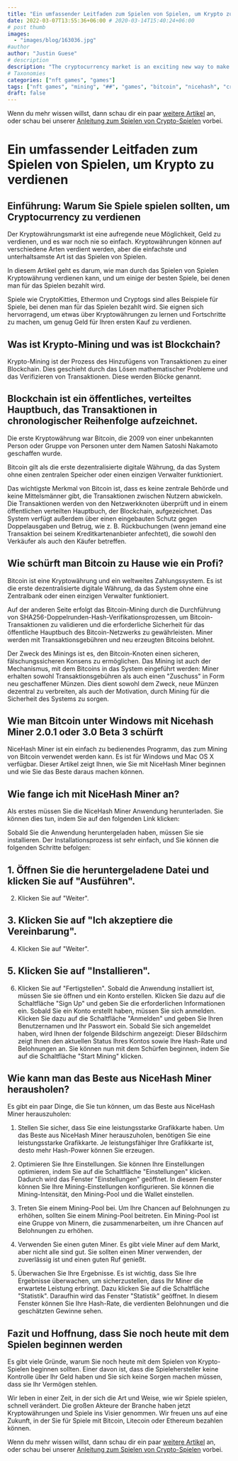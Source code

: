 ```yaml
---
title: "Ein umfassender Leitfaden zum Spielen von Spielen, um Krypto zu verdienen"
date: 2022-03-07T13:55:36+06:00 # 2020-03-14T15:40:24+06:00
# post thumb
images:
  - "images/blog/163036.jpg"
#author
author: "Justin Guese"
# description
description: "The cryptocurrency market is an exciting new way to make money and it has never been easier. Earning cryptocurrency can be done in a few different ways but the "
# Taxonomies
categories: ["nft games", "games"]
tags: ["nft games", "mining", "##", "games", "bitcoin", "nicehash", "cryptocurrency"]
draft: false
---
```



Wenn du mehr wissen willst, dann schau dir ein paar [weitere Artikel](/blog/) an, oder schau bei unserer [Anleitung zum Spielen von Crypto-Spielen](/services/how-do-i-get-started/) vorbei.

# Ein umfassender Leitfaden zum Spielen von Spielen, um Krypto zu verdienen

## Einführung: Warum Sie Spiele spielen sollten, um Cryptocurrency zu verdienen

Der Kryptowährungsmarkt ist eine aufregende neue Möglichkeit, Geld zu verdienen, und es war noch nie so einfach. Kryptowährungen können auf verschiedene Arten verdient werden, aber die einfachste und unterhaltsamste Art ist das Spielen von Spielen.

In diesem Artikel geht es darum, wie man durch das Spielen von Spielen Kryptowährung verdienen kann, und um einige der besten Spiele, bei denen man für das Spielen bezahlt wird.

Spiele wie CryptoKitties, Ethermon und Cryptogs sind alles Beispiele für Spiele, bei denen man für das Spielen bezahlt wird. Sie eignen sich hervorragend, um etwas über Kryptowährungen zu lernen und Fortschritte zu machen, um genug Geld für Ihren ersten Kauf zu verdienen.

## Was ist Krypto-Mining und was ist Blockchain?

Krypto-Mining ist der Prozess des Hinzufügens von Transaktionen zu einer Blockchain. Dies geschieht durch das Lösen mathematischer Probleme und das Verifizieren von Transaktionen. Diese werden Blöcke genannt.

## Blockchain ist ein öffentliches, verteiltes Hauptbuch, das Transaktionen in chronologischer Reihenfolge aufzeichnet.

Die erste Kryptowährung war Bitcoin, die 2009 von einer unbekannten Person oder Gruppe von Personen unter dem Namen Satoshi Nakamoto geschaffen wurde.

Bitcoin gilt als die erste dezentralisierte digitale Währung, da das System ohne einen zentralen Speicher oder einen einzigen Verwalter funktioniert.

Das wichtigste Merkmal von Bitcoin ist, dass es keine zentrale Behörde und keine Mittelsmänner gibt, die Transaktionen zwischen Nutzern abwickeln. Die Transaktionen werden von den Netzwerkknoten überprüft und in einem öffentlichen verteilten Hauptbuch, der Blockchain, aufgezeichnet. Das System verfügt außerdem über einen eingebauten Schutz gegen Doppelausgaben und Betrug, wie z. B. Rückbuchungen (wenn jemand eine Transaktion bei seinem Kreditkartenanbieter anfechtet), die sowohl den Verkäufer als auch den Käufer betreffen.

## Wie schürft man Bitcoin zu Hause wie ein Profi?

Bitcoin ist eine Kryptowährung und ein weltweites Zahlungssystem. Es ist die erste dezentralisierte digitale Währung, da das System ohne eine Zentralbank oder einen einzigen Verwalter funktioniert.

Auf der anderen Seite erfolgt das Bitcoin-Mining durch die Durchführung von SHA256-Doppelrunden-Hash-Verifikationsprozessen, um Bitcoin-Transaktionen zu validieren und die erforderliche Sicherheit für das öffentliche Hauptbuch des Bitcoin-Netzwerks zu gewährleisten. Miner werden mit Transaktionsgebühren und neu erzeugten Bitcoins belohnt.

Der Zweck des Minings ist es, den Bitcoin-Knoten einen sicheren, fälschungssicheren Konsens zu ermöglichen. Das Mining ist auch der Mechanismus, mit dem Bitcoins in das System eingeführt werden: Miner erhalten sowohl Transaktionsgebühren als auch einen "Zuschuss" in Form neu geschaffener Münzen. Dies dient sowohl dem Zweck, neue Münzen dezentral zu verbreiten, als auch der Motivation, durch Mining für die Sicherheit des Systems zu sorgen.

## Wie man Bitcoin unter Windows mit Nicehash Miner 2.0.1 oder 3.0 Beta 3 schürft

NiceHash Miner ist ein einfach zu bedienendes Programm, das zum Mining von Bitcoin verwendet werden kann. Es ist für Windows und Mac OS X verfügbar.  Dieser Artikel zeigt Ihnen, wie Sie mit NiceHash Miner beginnen und wie Sie das Beste daraus machen können.

## Wie fange ich mit NiceHash Miner an?

Als erstes müssen Sie die NiceHash Miner Anwendung herunterladen. Sie können dies tun, indem Sie auf den folgenden Link klicken:  

Sobald Sie die Anwendung heruntergeladen haben, müssen Sie sie installieren. Der Installationsprozess ist sehr einfach, und Sie können die folgenden Schritte befolgen: 

## 1. Öffnen Sie die heruntergeladene Datei und klicken Sie auf "Ausführen". 

2. Klicken Sie auf "Weiter". 

## 3. Klicken Sie auf "Ich akzeptiere die Vereinbarung". 

4. Klicken Sie auf "Weiter". 

## 5. Klicken Sie auf "Installieren". 

6. Klicken Sie auf "Fertigstellen". Sobald die Anwendung installiert ist, müssen Sie sie öffnen und ein Konto erstellen. Klicken Sie dazu auf die Schaltfläche "Sign Up" und geben Sie die erforderlichen Informationen ein. Sobald Sie ein Konto erstellt haben, müssen Sie sich anmelden. Klicken Sie dazu auf die Schaltfläche "Anmelden" und geben Sie Ihren Benutzernamen und Ihr Passwort ein. Sobald Sie sich angemeldet haben, wird Ihnen der folgende Bildschirm angezeigt: Dieser Bildschirm zeigt Ihnen den aktuellen Status Ihres Kontos sowie Ihre Hash-Rate und Belohnungen an. Sie können nun mit dem Schürfen beginnen, indem Sie auf die Schaltfläche "Start Mining" klicken. 

## Wie kann man das Beste aus NiceHash Miner herausholen?

Es gibt ein paar Dinge, die Sie tun können, um das Beste aus NiceHash Miner herauszuholen:

1. Stellen Sie sicher, dass Sie eine leistungsstarke Grafikkarte haben. Um das Beste aus NiceHash Miner herauszuholen, benötigen Sie eine leistungsstarke Grafikkarte. Je leistungsfähiger Ihre Grafikkarte ist, desto mehr Hash-Power können Sie erzeugen. 

2. Optimieren Sie Ihre Einstellungen. Sie können Ihre Einstellungen optimieren, indem Sie auf die Schaltfläche "Einstellungen" klicken. Dadurch wird das Fenster "Einstellungen" geöffnet. In diesem Fenster können Sie Ihre Mining-Einstellungen konfigurieren. Sie können die Mining-Intensität, den Mining-Pool und die Wallet einstellen. 

3. Treten Sie einem Mining-Pool bei. Um Ihre Chancen auf Belohnungen zu erhöhen, sollten Sie einem Mining-Pool beitreten. Ein Mining-Pool ist eine Gruppe von Minern, die zusammenarbeiten, um ihre Chancen auf Belohnungen zu erhöhen.

4. Verwenden Sie einen guten Miner. Es gibt viele Miner auf dem Markt, aber nicht alle sind gut. Sie sollten einen Miner verwenden, der zuverlässig ist und einen guten Ruf genießt.

5. Überwachen Sie Ihre Ergebnisse. Es ist wichtig, dass Sie Ihre Ergebnisse überwachen, um sicherzustellen, dass Ihr Miner die erwartete Leistung erbringt. Dazu klicken Sie auf die Schaltfläche "Statistik". Daraufhin wird das Fenster "Statistik" geöffnet. In diesem Fenster können Sie Ihre Hash-Rate, die verdienten Belohnungen und die geschätzten Gewinne sehen.

## Fazit und Hoffnung, dass Sie noch heute mit dem Spielen beginnen werden

Es gibt viele Gründe, warum Sie noch heute mit dem Spielen von Krypto-Spielen beginnen sollten. Einer davon ist, dass die Spielehersteller keine Kontrolle über Ihr Geld haben und Sie sich keine Sorgen machen müssen, dass sie Ihr Vermögen stehlen.

Wir leben in einer Zeit, in der sich die Art und Weise, wie wir Spiele spielen, schnell verändert. Die großen Akteure der Branche haben jetzt Kryptowährungen und Spiele ins Visier genommen. Wir freuen uns auf eine Zukunft, in der Sie für Spiele mit Bitcoin, Litecoin oder Ethereum bezahlen können.

Wenn du mehr wissen willst, dann schau dir ein paar [weitere Artikel](/blog/) an, oder schau bei unserer [Anleitung zum Spielen von Crypto-Spielen](/services/how-do-i-get-started/) vorbei.

